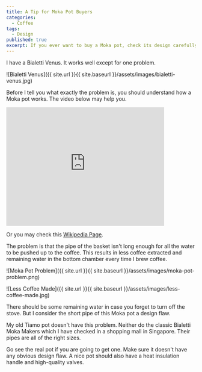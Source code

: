 ```yaml
---
title: A Tip for Moka Pot Buyers
categories: 
  - Coffee
tags: 
  - Design
published: true
excerpt: If you ever want to buy a Moka pot, check its design carefully.
---
```


I have a Bialetti Venus. It works well except for one problem.

![Bialetti Venus]({{ site.url }}{{ site.baseurl }}/assets/images/bialetti-venus.jpg)

Before I tell you what exactly the problem is, you should understand how a Moka pot works. The video below may help you.

<iframe width="420" height="315" src="https://www.youtube.com/embed/1vr9ShzbFeY" frameborder="0" allowfullscreen></iframe>

Or you may check this [Wikipedia Page](https://en.wikipedia.org/wiki/Moka_pot).

The problem is that the pipe of the basket isn't long enough for all the water to be pushed up to the coffee. This results in less coffee extracted and remaining water in the bottom chamber every time I brew coffee.

![Moka Pot Problem]({{ site.url }}{{ site.baseurl }}/assets/images/moka-pot-problem.png)

![Less Coffee Made]({{ site.url }}{{ site.baseurl }}/assets/images/less-coffee-made.jpg)

There should be some remaining water in case you forget to turn off the stove. But I consider the short pipe of this Moka pot a design flaw.

My old Tiamo pot doesn't have this problem. Neither do the classic Bialetti Moka Makers which I have checked in a shopping mall in Singapore. Their pipes are all of the right sizes.

Go see the real pot if you are going to get one. Make sure it doesn't have any obvious design flaw. A nice pot should also have a heat insulation handle and high-quality valves.
